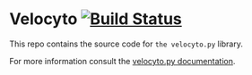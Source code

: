 # Velocyto [![Build Status](https://travis-ci.org/velocyto-team/velocyto.py}.png?branch=master)](https://travis-ci.org/velocyto-team/velocyto.py.svg?branch=master)
This repo contains the source code for `the velocyto.py` library.

For more information consult the [velocyto.py documentation](http://velocyto.org/velocyto.py/index.html).

